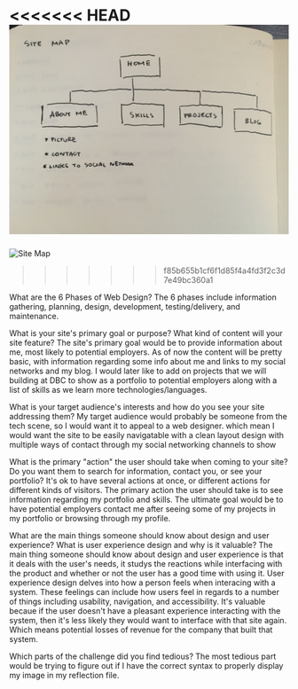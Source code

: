 <<<<<<< HEAD
![Site Map](/week-2/imgs/site-map.jpg)
=======
![Site Map](/week2/imgs/site-map.png)
>>>>>>> f85b655b1cf6f1d85f4a4fd3f2c3d7e49bc360a1

What are the 6 Phases of Web Design?
The 6 phases include information gathering, planning, design, development, testing/delivery, and maintenance.

What is your site's primary goal or purpose? What kind of content will your site feature?
The site's primary goal would be to provide information about me, most likely to potential employers. As of now the content will be pretty basic, with information regarding some info about me and links to my social networks and my blog. I would later like to add on projects that we will building at DBC to show as a portfolio to potential employers along with a list of skills as we learn more technologies/languages.

What is your target audience's interests and how do you see your site addressing them?
My target audience would probably be someone from the tech scene, so I would want it to appeal to a web designer. which mean I would want the site to be easily navigatable with a clean layout design with multiple ways of contact through my social networking channels to show

What is the primary "action" the user should take when coming to your site? Do you want them to search for information, contact you, or see your portfolio? It's ok to have several actions at once, or different actions for different kinds of visitors.
The primary action the user should take is to see information regarding my portfolio and skills. The ultimate goal would be to have potential employers contact me after seeing some of my projects in my portfolio or browsing through my profile.

What are the main things someone should know about design and user experience?
What is user experience design and why is it valuable?
The main thing someone should know about design and user experience is that it deals with the user's needs, it studys the reactions while interfacing with the product and whether or not the user has a good time with using it. User experience design delves into how a person feels when interacing with a system. These feelings can include how users feel in regards to a number of things including usability, navigation, and accessibility. It's valuable becaue if the user doesn't have a pleasant experience interacting with the system, then it's less likely they would want to interface with that site again. Which means potential losses of revenue for the company that built that system.

Which parts of the challenge did you find tedious?
The most tedious part would be trying to figure out if I have the correct syntax to properly display my image in my reflection file.